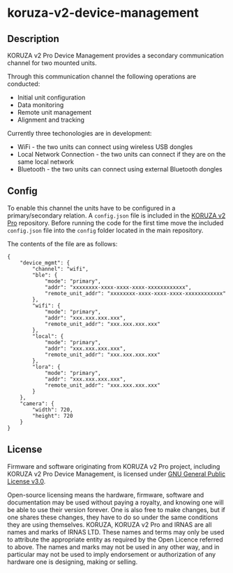 # koruza-v2-device-management

## Description
KORUZA v2 Pro Device Management provides a secondary communication channel for two mounted units.

Through this communication channel the following operations are conducted:
* Initial unit configuration
* Data monitoring
* Remote unit management
* Alignment and tracking

Currently three techonologies are in development:
* WiFi - the two units can connect using wireless USB dongles
* Local Network Connection - the two units can connect if they are on the same local network
* Bluetooth - the two units can connect using external Bluetooth dongles

## Config

To enable this channel the units have to be configured in a primary/secondary relation. A `config.json` file is included in the [KORUZA v2 Pro](https://github.com/IRNAS/koruza-v2-pro) repository. Before running the code for the first time move the included `config.json` file into the `config` folder located in the main repository.

The contents of the file are as follows:
```
{
    "device_mgmt": {
        "channel": "wifi",
        "ble": {
            "mode": "primary",
            "addr": "xxxxxxxx-xxxx-xxxx-xxxx-xxxxxxxxxxxx",
            "remote_unit_addr": "xxxxxxxx-xxxx-xxxx-xxxx-xxxxxxxxxxxx"
        },
        "wifi": {
            "mode": "primary",
            "addr": "xxx.xxx.xxx.xxx",
            "remote_unit_addr": "xxx.xxx.xxx.xxx"
        },
        "local": {
            "mode": "primary",
            "addr": "xxx.xxx.xxx.xxx",
            "remote_unit_addr": "xxx.xxx.xxx.xxx"
        },
        "lora": {
            "mode": "primary",
            "addr": "xxx.xxx.xxx.xxx",
            "remote_unit_addr": "xxx.xxx.xxx.xxx"
        }
    },
    "camera": {
        "width": 720,
        "height": 720
    }
}
```

## License
Firmware and software originating from KORUZA v2 Pro project, including KORUZA v2 Pro Device Management, is licensed under [GNU General Public License v3.0](https://github.com/IRNAS/koruza-v2-device-management/blob/master/LICENSE).

Open-source licensing means the hardware, firmware, software and documentation may be used without paying a royalty, and knowing one will be able to use their version forever. One is also free to make changes, but if one shares these changes, they have to do so under the same conditions they are using themselves. KORUZA, KORUZA v2 Pro and IRNAS are all names and marks of IRNAS LTD. These names and terms may only be used to attribute the appropriate entity as required by the Open Licence referred to above. The names and marks may not be used in any other way, and in particular may not be used to imply endorsement or authorization of any hardware one is designing, making or selling.